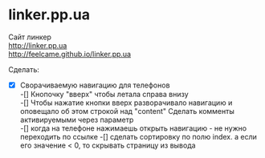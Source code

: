 
# linker.pp.ua

Сайт линкер  
http://linker.pp.ua  
http://feelcame.github.io/linker.pp.ua


Сделать:  
-[x] Сворачиваемую навигацию для телефонов  
-[] Кнопочку "вверх" чтобы летала справа внизу  
-[] Чтобы нажатие кнопки вверх разворачивало навигацию и оповещало об этом строкой над "content"
Сделать комменты активируемыми через параметр  
-[] когда на телефоне нажимаешь открыть навигацию - не нужно переходить по ссылке
-[] сделать сортировку по полю index. а если его значение < 0, то скрывать страницу из вывода

